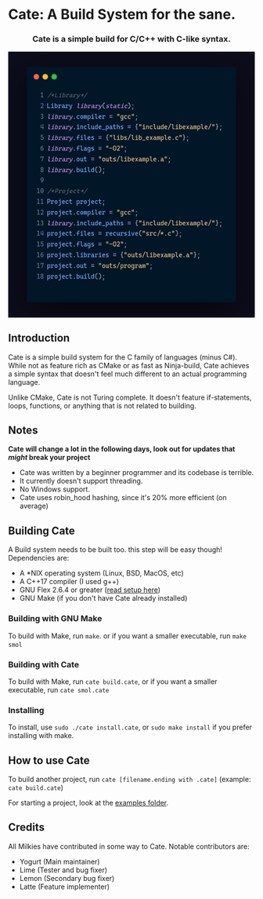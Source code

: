 # Cate: A Build System for the sane.
<h3 align="center">
  Cate is a simple build for C/C++ with C-like syntax.
</h3>
<p align="center">
  <img align="center" src="cate_example.png">
</p>

## Introduction
Cate is a simple build system for the C family of languages (minus C#). While not as feature rich as CMake or as fast as Ninja-build, Cate achieves a simple syntax that doesn't feel much different to an actual programming language.

Unlike CMake, Cate is not Turing complete. It doesn't feature if-statements, loops, functions, or anything that is not related to building. 

## Notes
**Cate will change a lot in the following days, look out for updates that *might* break your project**

- Cate was written by a beginner programmer and its codebase is terrible.
- It currently doesn't support threading.
- No Windows support.
- Cate uses robin_hood hashing, since it's 20% more efficient (on average)

## Building Cate
A Build system needs to be built too. this step will be easy though! 
Dependencies are:
- A *NIX operating system (Linux, BSD, MacOS, etc)
- A C++17 compiler (I used g++)
- GNU Flex 2.6.4 or greater ([read setup here](extra_libraries/flex_setup.md))
- GNU Make (if you don't have Cate already installed)

### Building with GNU Make
To build with Make, run `make`. or if you want a smaller executable, run `make smol`
### Building with Cate
To build with Make, run `cate build.cate`,  or if you want a smaller executable, run `cate smol.cate`
### Installing
To install, use `sudo ./cate install.cate`, or `sudo make install` if you prefer installing with make.

## How to use Cate
To build another project, run `cate [filename.ending with .cate]` (example: `cate build.cate`)

For starting a project, look at the [examples folder](examples/).

## Credits
All Milkies have contributed in some way to Cate. Notable contributors are:
- Yogurt (Main maintainer)
- Lime (Tester and bug fixer)
- Lemon (Secondary bug fixer)
- Latte (Feature implementer) 
